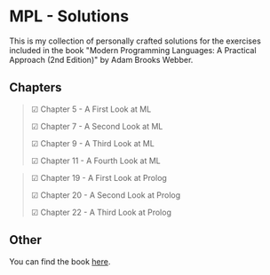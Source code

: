 # MPL - Solutions

This is my collection of personally crafted solutions for the exercises included in the book "Modern Programming Languages: A Practical Approach (2nd Edition)" by Adam Brooks Webber.

## Chapters

> ☑ Chapter 5 - A First Look at ML
>
> ☑ Chapter 7 - A Second Look at ML
>
> ☑ Chapter 9 - A Third Look at ML
>
> ☑ Chapter 11 - A Fourth Look at ML



> ☑ Chapter 19 - A First Look at Prolog
>
> ☑ Chapter 20 - A Second Look at Prolog
>
> ☑ Chapter 22 - A Third Look at Prolog

## Other

You can find the book [here](https://www.amazon.com/Modern-Programming-Languages-Practical-Introduction/dp/1590282507).
